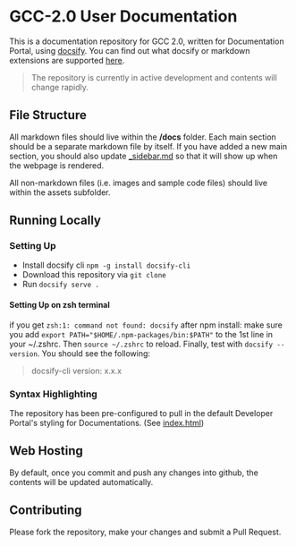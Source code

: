 # GCC-2.0 User Documentation


This is a documentation repository for GCC 2.0, written for Documentation Portal, using [docsify](https://docsify.js.org/#/). You can find out what docsify or markdown extensions are supported [here](https://stg.docs.developer.gov.sg/docs/public/238425294/doc-portal-publisher-guide/#/).

> The repository is currently in active development and  contents will change rapidly.

## File Structure
All markdown files should live within the **/docs** folder. Each main section should be a separate markdown file by itself. If you have added a new main section, you should also update [_sidebar.md](docs/_sidebar.md) so that it will show up when the webpage is rendered.

All non-markdown files (i.e. images and sample code files) should live within the assets subfolder.

## Running Locally
### Setting Up
- Install docsify cli `npm -g install docsify-cli`
- Download this repository via `git clone`
- Run `docsify serve .`

#### Setting Up on zsh terminal
if you get `zsh:1: command not found: docsify` after npm install:
make sure you add `export PATH="$HOME/.npm-packages/bin:$PATH"` to the 1st line in your ~/.zshrc.
Then `source ~/.zshrc` to reload. Finally, test with `docsify --version`. You should see the following:
> docsify-cli version:
x.x.x


### Syntax Highlighting
The repository has been pre-configured to pull in the default Developer Portal's styling for Documentations. (See [index.html](./index.html))

## Web Hosting
By default, once you commit and push any changes into github, the contents will be updated automatically.

## Contributing
Please fork the repository, make your changes and submit a Pull Request.
